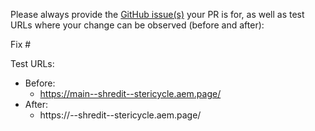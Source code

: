 Please always provide the [GitHub issue(s)](../issues) your PR is for, as well as test URLs where your change can be observed (before and after):

Fix #<gh-issue-id>

Test URLs:
- Before: 
  - https://main--shredit--stericycle.aem.page/
- After: 
  - https://<branch>--shredit--stericycle.aem.page/
